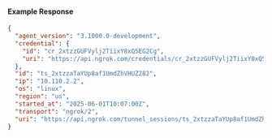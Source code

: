 <!-- Code generated for API Clients. DO NOT EDIT. -->

#### Example Response

```json
{
  "agent_version": "3.1000.0-development",
  "credential": {
    "id": "cr_2xtzzGUFVylj2TiixY8xQ5EG2Cg",
    "uri": "https://api.ngrok.com/credentials/cr_2xtzzGUFVylj2TiixY8xQ5EG2Cg"
  },
  "id": "ts_2xtzzaTaYUp8af1UmdZhVHUZ282",
  "ip": "10.110.2.2",
  "os": "linux",
  "region": "us",
  "started_at": "2025-06-01T10:07:00Z",
  "transport": "ngrok/2",
  "uri": "https://api.ngrok.com/tunnel_sessions/ts_2xtzzaTaYUp8af1UmdZhVHUZ282"
}
```

